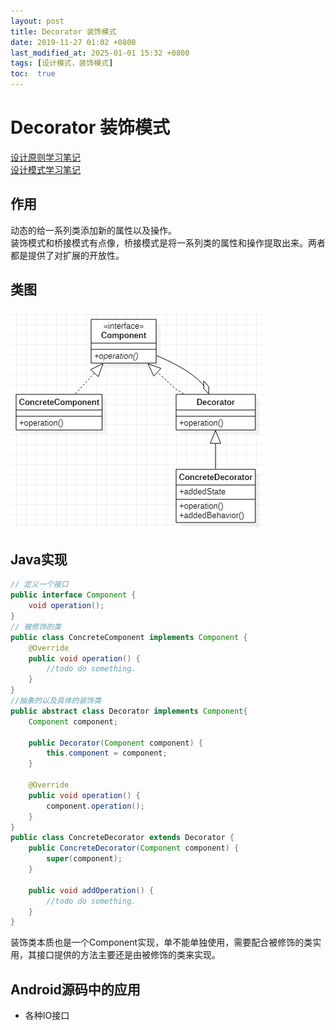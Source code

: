 ```yaml
---
layout: post
title: Decorator 装饰模式
date: 2019-11-27 01:02 +0800
last_modified_at: 2025-01-01 15:32 +0800
tags: [设计模式，装饰模式]
toc:  true
---
```


# Decorator 装饰模式

[设计原则学习笔记](https://www.jianshu.com/p/f7f79adad32b)  
[设计模式学习笔记](https://www.jianshu.com/p/08bf9381697c)  
## 作用
动态的给一系列类添加新的属性以及操作。  
装饰模式和桥接模式有点像，桥接模式是将一系列类的属性和操作提取出来。两者都是提供了对扩展的开放性。
## 类图
![装饰模式](https://github.com/Charles199310/Charles199310.github.io/blob/main/assets/images/decorator_01.PNG?raw=true)
## Java实现
```Java
// 定义一个接口
public interface Component {
    void operation();
}
// 被修饰的类
public class ConcreteComponent implements Component {
    @Override
    public void operation() {
        //todo do something.
    }
}
//抽象的以及具体的装饰类
public abstract class Decorator implements Component{
    Component component;

    public Decorator(Component component) {
        this.component = component;
    }

    @Override
    public void operation() {
        component.operation();
    }
}
public class ConcreteDecorator extends Decorator {
    public ConcreteDecorator(Component component) {
        super(component);
    }

    public void addOperation() {
        //todo do something.
    }
}
```
装饰类本质也是一个Component实现，单不能单独使用，需要配合被修饰的类实用，其接口提供的方法主要还是由被修饰的类来实现。
## Android源码中的应用
* 各种IO接口
